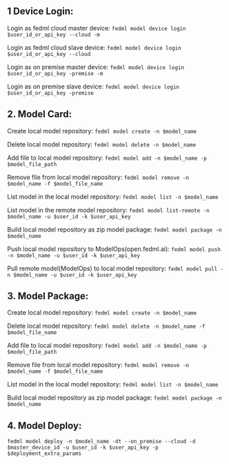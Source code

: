 ## 1 Device Login:
Login as fedml cloud master device: 
```fedml model device login $user_id_or_api_key --cloud -m```

Login as fedml cloud slave device:
```fedml model device login $user_id_or_api_key --cloud```

Login as on premise master device: 
```fedml model device login $user_id_or_api_key -premise -m```

Login as on premise slave device:
```fedml model device login $user_id_or_api_key -premise```


## 2. Model Card:
Create local model repository: 
```fedml model create -n $model_name```

Delete local model repository: 
```fedml model delete -n $model_name```

Add file to local model repository: 
```fedml model add -n $model_name -p $model_file_path```

Remove file from local model repository: 
```fedml model remove -n $model_name -f $model_file_name```

List model in the local model repository: 
```fedml model list -n $model_name```

List model in the remote model repository:
```fedml model list-remote -n $model_name -u $user_id -k $user_api_key```

Build local model repository as zip model package: 
```fedml model package -n $model_name```

Push local model repository to ModelOps(open.fedml.ai): 
```fedml model push -n $model_name -u $user_id -k $user_api_key```

Pull remote model(ModelOps) to local model repository: 
```fedml model pull -n $model_name -u $user_id -k $user_api_key```


## 3. Model Package:
Create local model repository: 
```fedml model create -n $model_name```

Delete local model repository: 
```fedml model delete -n $model_name -f $model_file_name```

Add file to local model repository: 
```fedml model add -n $model_name -p $model_file_path```

Remove file from local model repository: 
```fedml model remove -n $model_name -f $model_file_name```

List model in the local model repository: 
```fedml model list -n $model_name```

Build local model repository as zip model package: 
```fedml model package -n $model_name```


## 4. Model Deploy:
```
fedml model deploy -n $model_name -dt --on_premise --cloud -d $master_device_id -u $user_id -k $user_api_key -p $deployment_extra_params
```
